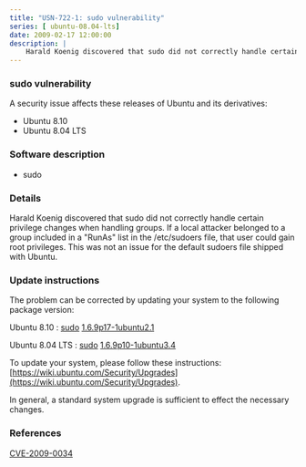 ```yaml
---
title: "USN-722-1: sudo vulnerability"
series: [ ubuntu-08.04-lts]
date: 2009-02-17 12:00:00
description: |
    Harald Koenig discovered that sudo did not correctly handle certain privilege changes when handling groups.  If a local attacker belonged to a group included in a &quot;RunAs&quot; list in the /etc/sudoers file, that user could gain root privileges.  This was not an issue for the default sudoers file shipped with Ubuntu. 
--- 
```

 
### sudo vulnerability

A security issue affects these releases of Ubuntu and its derivatives:

* Ubuntu 8.10
* Ubuntu 8.04 LTS

### Software description

* sudo 

### Details

Harald Koenig discovered that sudo did not correctly handle certain privilege changes when handling groups. If a local attacker belonged to a group included in a &quot;RunAs&quot; list in the /etc/sudoers file, that user could gain root privileges. This was not an issue for the default sudoers file shipped with Ubuntu. 

### Update instructions

The problem can be corrected by updating your system to the following package version:

Ubuntu 8.10
 : [sudo](https://launchpad.net/ubuntu/+source/sudo) <span> [1.6.9p17-1ubuntu2.1](https://launchpad.net/ubuntu/+source/sudo/1.6.9p17-1ubuntu2.1) </span> 

Ubuntu 8.04 LTS
 : [sudo](https://launchpad.net/ubuntu/+source/sudo) <span> [1.6.9p10-1ubuntu3.4](https://launchpad.net/ubuntu/+source/sudo/1.6.9p10-1ubuntu3.4) </span> 

To update your system, please follow these instructions: [https://wiki.ubuntu.com/Security/Upgrades](https://wiki.ubuntu.com/Security/Upgrades).

In general, a standard system upgrade is sufficient to effect the necessary changes. 

### References

 [CVE-2009-0034](http://people.ubuntu.com/~ubuntu-security/cve/CVE-2009-0034)
 
